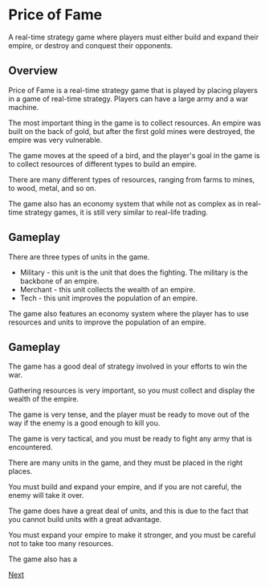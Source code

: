 # Price of Fame

A real-time strategy game where players must either build and expand their empire, or destroy and conquest their opponents.

## Overview

Price of Fame is a real-time strategy game that is played by placing players in a game of real-time strategy. Players can have a large army and a war machine.

The most important thing in the game is to collect resources. An empire was built on the back of gold, but after the first gold mines were destroyed, the empire was very vulnerable.

The game moves at the speed of a bird, and the player's goal in the game is to collect resources of different types to build an empire.

There are many different types of resources, ranging from farms to mines, to wood, metal, and so on.

The game also has an economy system that while not as complex as in real-time strategy games, it is still very similar to real-life trading.

## Gameplay

There are three types of units in the game.

*   Military - this unit is the unit that does the fighting. The military is the backbone of an empire.
*   Merchant - this unit collects the wealth of an empire.
*   Tech - this unit improves the population of an empire.

The game also features an economy system where the player has to use resources and units to improve the population of an empire.

## Gameplay

The game has a good deal of strategy involved in your efforts to win the war.

Gathering resources is very important, so you must collect and display the wealth of the empire.

The game is very tense, and the player must be ready to move out of the way if the enemy is a good enough to kill you.

The game is very tactical, and you must be ready to fight any army that is encountered.

There are many units in the game, and they must be placed in the right places.

You must build and expand your empire, and if you are not careful, the enemy will take it over.

The game does have a great deal of units, and this is due to the fact that you cannot build units with a great advantage.

You must expand your empire to make it stronger, and you must be careful not to take too many resources.

The game also has a

[Next](427.md)